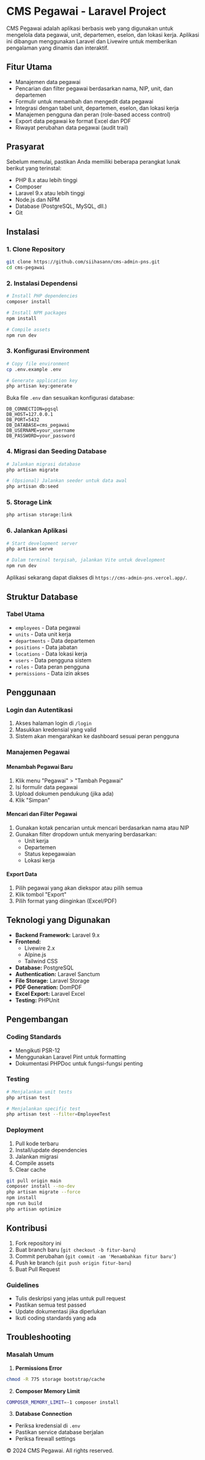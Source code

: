 # CMS Pegawai - Laravel Project

CMS Pegawai adalah aplikasi berbasis web yang digunakan untuk mengelola data pegawai, unit, departemen, eselon, dan lokasi kerja. Aplikasi ini dibangun menggunakan Laravel dan Livewire untuk memberikan pengalaman yang dinamis dan interaktif.

## Fitur Utama

- Manajemen data pegawai
- Pencarian dan filter pegawai berdasarkan nama, NIP, unit, dan departemen
- Formulir untuk menambah dan mengedit data pegawai
- Integrasi dengan tabel unit, departemen, eselon, dan lokasi kerja
- Manajemen pengguna dan peran (role-based access control)
- Export data pegawai ke format Excel dan PDF
- Riwayat perubahan data pegawai (audit trail)

## Prasyarat

Sebelum memulai, pastikan Anda memiliki beberapa perangkat lunak berikut yang terinstal:

- PHP 8.x atau lebih tinggi
- Composer
- Laravel 9.x atau lebih tinggi
- Node.js dan NPM
- Database (PostgreSQL, MySQL, dll.)
- Git

## Instalasi

### 1. Clone Repository

```bash
git clone https://github.com/siihasann/cms-admin-pns.git
cd cms-pegawai
```

### 2. Instalasi Dependensi

```bash
# Install PHP dependencies
composer install

# Install NPM packages
npm install

# Compile assets
npm run dev
```

### 3. Konfigurasi Environment

```bash
# Copy file environment
cp .env.example .env

# Generate application key
php artisan key:generate
```

Buka file `.env` dan sesuaikan konfigurasi database:

```env
DB_CONNECTION=pgsql
DB_HOST=127.0.0.1
DB_PORT=5432
DB_DATABASE=cms_pegawai
DB_USERNAME=your_username
DB_PASSWORD=your_password
```

### 4. Migrasi dan Seeding Database

```bash
# Jalankan migrasi database
php artisan migrate

# (Opsional) Jalankan seeder untuk data awal
php artisan db:seed
```

### 5. Storage Link

```bash
php artisan storage:link
```

### 6. Jalankan Aplikasi

```bash
# Start development server
php artisan serve

# Dalam terminal terpisah, jalankan Vite untuk development
npm run dev
```

Aplikasi sekarang dapat diakses di `https://cms-admin-pns.vercel.app/`.

## Struktur Database

### Tabel Utama
- `employees` - Data pegawai
- `units` - Data unit kerja
- `departments` - Data departemen
- `positions` - Data jabatan
- `locations` - Data lokasi kerja
- `users` - Data pengguna sistem
- `roles` - Data peran pengguna
- `permissions` - Data izin akses

## Penggunaan

### Login dan Autentikasi

1. Akses halaman login di `/login`
2. Masukkan kredensial yang valid
3. Sistem akan mengarahkan ke dashboard sesuai peran pengguna

### Manajemen Pegawai

#### Menambah Pegawai Baru
1. Klik menu "Pegawai" > "Tambah Pegawai"
2. Isi formulir data pegawai
3. Upload dokumen pendukung (jika ada)
4. Klik "Simpan"

#### Mencari dan Filter Pegawai
1. Gunakan kotak pencarian untuk mencari berdasarkan nama atau NIP
2. Gunakan filter dropdown untuk menyaring berdasarkan:
   - Unit kerja
   - Departemen
   - Status kepegawaian
   - Lokasi kerja

#### Export Data
1. Pilih pegawai yang akan diekspor atau pilih semua
2. Klik tombol "Export"
3. Pilih format yang diinginkan (Excel/PDF)

## Teknologi yang Digunakan

- **Backend Framework:** Laravel 9.x
- **Frontend:** 
  - Livewire 2.x
  - Alpine.js
  - Tailwind CSS
- **Database:** PostgreSQL
- **Authentication:** Laravel Sanctum
- **File Storage:** Laravel Storage
- **PDF Generation:** DomPDF
- **Excel Export:** Laravel Excel
- **Testing:** PHPUnit

## Pengembangan

### Coding Standards
- Mengikuti PSR-12
- Menggunakan Laravel Pint untuk formatting
- Dokumentasi PHPDoc untuk fungsi-fungsi penting

### Testing
```bash
# Menjalankan unit tests
php artisan test

# Menjalankan specific test
php artisan test --filter=EmployeeTest
```

### Deployment
1. Pull kode terbaru
2. Install/update dependencies
3. Jalankan migrasi
4. Compile assets
5. Clear cache

```bash
git pull origin main
composer install --no-dev
php artisan migrate --force
npm install
npm run build
php artisan optimize
```

## Kontribusi

1. Fork repository ini
2. Buat branch baru (`git checkout -b fitur-baru`)
3. Commit perubahan (`git commit -am 'Menambahkan fitur baru'`)
4. Push ke branch (`git push origin fitur-baru`)
5. Buat Pull Request

### Guidelines
- Tulis deskripsi yang jelas untuk pull request
- Pastikan semua test passed
- Update dokumentasi jika diperlukan
- Ikuti coding standards yang ada

## Troubleshooting

### Masalah Umum

1. **Permissions Error**
```bash
chmod -R 775 storage bootstrap/cache
```

2. **Composer Memory Limit**
```bash
COMPOSER_MEMORY_LIMIT=-1 composer install
```

3. **Database Connection**
- Periksa kredensial di `.env`
- Pastikan service database berjalan
- Periksa firewall settings

© 2024 CMS Pegawai. All rights reserved.